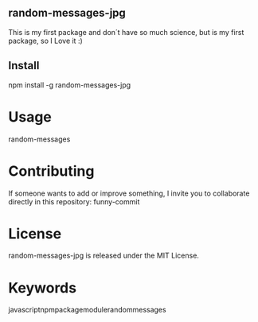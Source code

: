 ## random-messages-jpg

This is my first package and don´t have so much science, but is my first package, so I Love it :)

## Install

npm install -g random-messages-jpg

# Usage

random-messages

# Contributing

If someone wants to add or improve something, I invite you to collaborate directly in this repository: funny-commit

# License

random-messages-jpg is released under the MIT License.

# Keywords

javascriptnpmpackagemodulerandommessages